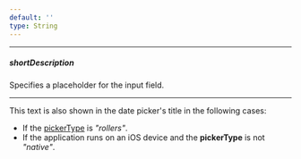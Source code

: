 ```yaml
---
default: ''
type: String
---
```

---
##### shortDescription
Specifies a placeholder for the input field.

---
This text is also shown in the date picker's title in the following cases:

- If the [pickerType](/api-reference/10%20UI%20Widgets/dxDateBox/1%20Configuration/pickerType.md '/Documentation/ApiReference/UI_Widgets/dxDateBox/Configuration/#pickerType') is *"rollers"*.
- If the application runs on an iOS device and the **pickerType** is not *"native"*.